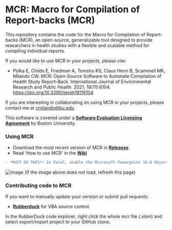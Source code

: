 # MCR: Macro for Compilation of Report-backs (MCR)

This repository contains the code for the Macro for Compilation of Report-backs (MCR), an open-source, generalizable tool designed to provide researchers in health studies with a flexible and scalable method for compiling individual reports.

If you would like to use MCR in your projects, please cite:
* Polka E, Childs E, Friedman A, Tomsho KS, Claus Henn B, Scammell MK, Milando CW. MCR: Open-Source Software to Automate Compilation of Health Study Report-Back. International Journal of Environmental Research and Public Health. 2021; 18(11):6104. https://doi.org/10.3390/ijerph18116104

If you are interesting in collaborating on using MCR in your projects, please contact me at cmilando@bu.edu.

This software is covered under a [**Software Evaluation Licensing Agreement**](https://github.com/cmilando/reportback-vba/blob/main/LICENSE) by Boston University.

### Using MCR
* Download the most recent version of MCR in [**Releases**](https://github.com/cmilando/reportback-vba/releases) 
* Read 'How to use MCR' in the [**Wiki**](https://github.com/cmilando/reportback-vba/wiki#toc)
```diff
- *MUST DO THIS*: In Excel, enable the Microsoft Powerpoint 16.0 Object Library:
```
![image](https://drive.google.com/uc?export=view&id=1MhlvMggpeM0wrWFWt1hopUZUlYUOmySo)
(If the image above does not load, refresh this page)


### Contributing code to MCR
If you want to manually update your version or submit pull requests:
* [**Rubberduck**](https://rubberduckvba.com/) for VBA source control. 

In the RubberDuck code explorer, right click the whole mcr file (.xlsm) and select export/import project to your GitHub clone.
